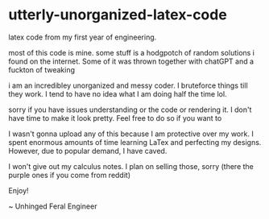 # utterly-unorganized-latex-code


latex code from my first year of engineering. 


most of this code is mine. some stuff is a hodgpotch of random solutions i found on the internet. Some of it was thrown together with chatGPT and a fuckton of tweaking

i am an incredibley unorganized and messy coder. I bruteforce things till they work. I tend to have no idea what I am doing half the time lol.

sorry if you have issues understanding or the code or rendering it. I don't have time to make it look pretty. Feel free to do so if you want to



I wasn't gonna upload any of this because I am protective over my work. I spent enormous amounts of time learning LaTex
and perfecting my designs. However, due to popular demand, I have caved. 

I won't give out my calculus notes. I plan on selling those, sorry (there the purple ones if you come from reddit)









Enjoy!

~ Unhinged Feral Engineer
